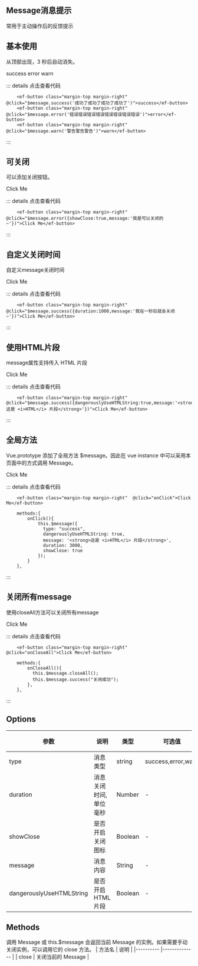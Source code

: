 ## Message消息提示
常用于主动操作后的反馈提示

## 基本使用
从顶部出现，3 秒后自动消失。

<div class="md-button-wrapper flex-base">
	<ef-button class="margin-top margin-right"  @click="$message.success('成功了成功了成功了成功了')">success</ef-button>
	<ef-button class="margin-top margin-right"  @click="$message.error('错误错误错误错误错误错误错误错误')">error</ef-button>
	<ef-button class="margin-top margin-right"  @click="$message.warn('警告警告警告')">warn</ef-button>
</div>


::: details 点击查看代码

```vue
	<ef-button class="margin-top margin-right"  @click="$message.success('成功了成功了成功了成功了')">success</ef-button>
	<ef-button class="margin-top margin-right"  @click="$message.error('错误错误错误错误错误错误错误错误')">error</ef-button>
	<ef-button class="margin-top margin-right"  @click="$message.warn('警告警告警告')">warn</ef-button>
```
:::


## 可关闭
可以添加关闭按钮。

<div class="md-button-wrapper flex-base">
	<ef-button class="margin-top margin-right"  @click="$message.error({showClose:true,message:'我是可以关闭的~'})">Click Me</ef-button>
</div>


::: details 点击查看代码

```vue
	<ef-button class="margin-top margin-right"  @click="$message.error({showClose:true,message:'我是可以关闭的~'})">Click Me</ef-button>
```
:::


## 自定义关闭时间
自定义message关闭时间

<div class="md-button-wrapper flex-base">
	<ef-button class="margin-top margin-right"  @click="$message.success({duration:1000,message:'我在一秒后就会关闭~'})">Click Me</ef-button>
</div>


::: details 点击查看代码

```vue
	<ef-button class="margin-top margin-right"  @click="$message.success({duration:1000,message:'我在一秒后就会关闭~'})">Click Me</ef-button>
```
:::



## 使用HTML片段
message属性支持传入 HTML 片段

<div class="md-button-wrapper flex-base">
	<ef-button class="margin-top margin-right"  @click="$message.success({dangerouslyUseHTMLString:true,message:'<strong>这是 <i>HTML</i> 片段</strong>'})">Click Me</ef-button>
</div>


::: details 点击查看代码

```vue
	<ef-button class="margin-top margin-right"  @click="$message.success({dangerouslyUseHTMLString:true,message:'<strong>这是 <i>HTML</i> 片段</strong>'})">Click Me</ef-button>
```
:::


## 全局方法
 Vue.prototype 添加了全局方法 $message。因此在 vue instance 中可以采用本页面中的方式调用 Message。

<div class="md-button-wrapper flex-base">
	<ef-button class="margin-top margin-right"  @click="onClick">Click Me</ef-button>
</div>


::: details 点击查看代码

```vue
	<ef-button class="margin-top margin-right"  @click="onClick">Click Me</ef-button>
	
	methods:{
		onClick(){
			this.$message({
			  type: "success",
			  dangerouslyUseHTMLString: true,
			  message: '<strong>这是 <i>HTML</i> 片段</strong>',
			  duration: 3000,
			  showClose: true
			});
		}  
	},
```
:::


## 关闭所有message
使用closeAll方法可以关闭所有message

<div class="md-button-wrapper flex-base">
	<ef-button class="margin-top margin-right"  @click="onCloseAll">Click Me</ef-button>
</div>


::: details 点击查看代码

```vue
	<ef-button class="margin-top margin-right"  @click="onCloseAll">Click Me</ef-button>
	
	methods:{
		onCloseAll(){
		  this.$message.closeAll();
		  this.$message.success("关闭成功");
		}, 
	},
```
:::



## Options
| 参数      | 说明          | 类型      | 可选值                           | 默认值  |
|---------- |-------------- |---------- |--------------------------------  |-------- |
| type | 消息类型 | string | success,error,warn | warn |
| duration | 消息关闭时间,单位毫秒 | Number | - | 3000 |
| showClose | 是否开启关闭图标 | Boolean | - | false |
| message | 消息内容 | String | - | - |
| dangerouslyUseHTMLString | 是否开启HTML片段 | Boolean | - | false |

## Methods
调用 Message 或 this.$message 会返回当前 Message 的实例。如果需要手动关闭实例，可以调用它的 close 方法。
| 方法名      | 说明          | 
|---------- |-------------- |
| close | 关闭当前的 Message | 




<script>

export default {
  data() {
    return {
    }
  },
  methods:{
	onCloseAll(){
	  this.$message.closeAll();
	  this.$message.success("关闭成功");
	},
	onClick(){
		this.$message({
		  type: "success",
		  dangerouslyUseHTMLString: true,
		  message: '<strong>这是 <i>HTML</i> 片段</strong>',
		  duration: 3000,
		  showClose: true
		});
	}  
  },
  mounted () {

  }
}

</script>